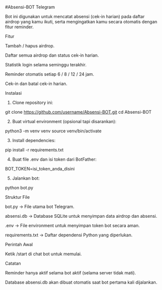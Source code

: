 #Absensi-BOT Telegram

Bot ini digunakan untuk mencatat absensi (cek-in harian) pada daftar airdrop yang kamu ikuti, serta mengingatkan kamu secara otomatis dengan fitur reminder.

Fitur

Tambah / hapus airdrop.

Daftar semua airdrop dan status cek-in harian.

Statistik login selama seminggu terakhir.

Reminder otomatis setiap 6 / 8 / 12 / 24 jam.

Cek-in dan batal cek-in harian.


Instalasi

1. Clone repository ini:



git clone https://github.com/username/Absensi-BOT.git
cd Absensi-BOT

2. Buat virtual environment (opsional tapi disarankan):



python3 -m venv venv
source venv/bin/activate

3. Install dependencies:



pip install -r requirements.txt

4. Buat file .env dan isi token dari BotFather:



BOT_TOKEN=isi_token_anda_disini

5. Jalankan bot:



python bot.py

Struktur File

bot.py → File utama bot Telegram.

absensi.db → Database SQLite untuk menyimpan data airdrop dan absensi.

.env → File environment untuk menyimpan token bot secara aman.

requirements.txt → Daftar dependensi Python yang diperlukan.


Perintah Awal

Ketik /start di chat bot untuk memulai.

Catatan

Reminder hanya aktif selama bot aktif (selama server tidak mati).

Database absensi.db akan dibuat otomatis saat bot pertama kali dijalankan.
